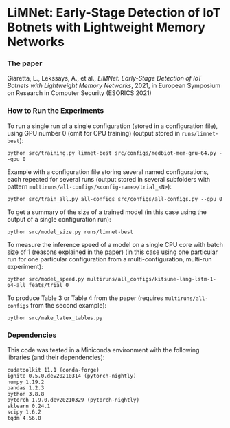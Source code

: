 # LiMNet: Early-Stage Detection of IoT Botnets with Lightweight Memory Networks

### The paper

Giaretta, L., Lekssays, A., et al., _LiMNet: Early-Stage Detection of IoT Botnets with Lightweight Memory Networks_, 2021, in European Symposium on Research in Computer Security (ESORICS 2021)

### How to Run the Experiments

To run a single run of a single configuration (stored in a configuration file), using GPU number 0 (omit for CPU training) (output stored in `runs/limnet-best`):

```
python src/training.py limnet-best src/configs/medbiot-mem-gru-64.py --gpu 0
```

Example with a configuration file storing several named configurations, each repeated for several runs (output stored in several subfolders with pattern `multiruns/all-configs/<config-name>/trial_<N>`):

```
python src/train_all.py all-configs src/configs/all-configs.py --gpu 0
```

To get a summary of the size of a trained model (in this case using the output of a single configuration run):

```
python src/model_size.py runs/limnet-best
```

To measure the inference speed of a model on a single CPU core with batch size of 1 (reasons explained in the paper) (in this case using one particular run for one particular configuration from a multi-configuration, multi-run experiment):

```
python src/model_speed.py multiruns/all_configs/kitsune-lang-lstm-1-64-all_feats/trial_0
```

To produce Table 3 or Table 4 from the paper (requires `multiruns/all-configs` from the second example):

```
python src/make_latex_tables.py
```

### Dependencies

This code was tested in a Miniconda environment with the following libraries (and their dependencies):

```
cudatoolkit 11.1 (conda-forge)
ignite 0.5.0.dev20210314 (pytorch-nightly)
numpy 1.19.2
pandas 1.2.3
python 3.8.8
pytorch 1.9.0.dev20210329 (pytorch-nightly)
sklearn 0.24.1
scipy 1.6.2
tqdm 4.56.0
```
